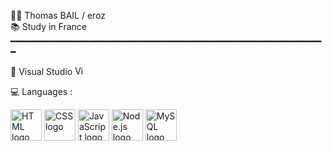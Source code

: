 🙋‍♂️ Thomas BAIL / eroz </br>
📚 Study in France </br>
━━━━━━━━━━━━━━━━━━━━━━━━━━━━━━━━━━━━━━━━━━━━━━━━━━━━━━━━━━━━

<div style="display: flex; justify-content: space-between; align-items: center;">
  <p style="margin: 0;">🔧 Visual Studio <img src="https://user-images.githubusercontent.com/130453606/234559936-f261db33-736e-4528-b3c3-e47d37c195b1.png" alt="Visual Studio logo" width="15" height="15"</p>
</div>

💻 Languages :

<div>
  <img src="https://user-images.githubusercontent.com/130453606/234559134-dc19cbe8-c54c-4975-bbe8-1f2c962dd596.png" alt="HTML logo" width="50" height="50">
  <img src="https://user-images.githubusercontent.com/130453606/234559087-4296f68f-a5b1-411b-a73f-c5c0e7e8fc67.png" alt="CSS logo" width="50" height="50">
  <img src="https://user-images.githubusercontent.com/130453606/234559147-e44a8681-8cc5-4f4f-9abd-3d4fb4be61da.png" alt="JavaScript logo" width="50" height="50">
  <img src="https://user-images.githubusercontent.com/130453606/234559176-8a39df47-cd84-4b21-ac5c-f28890da24fd.png" alt="Node.js logo" width="50" height="50">
  <img src="https://user-images.githubusercontent.com/130453606/234559164-3c0777bf-5660-4f78-bb0d-d4f0ad87d0ab.png" alt="MySQL logo" width="50" height="50">
</div>


